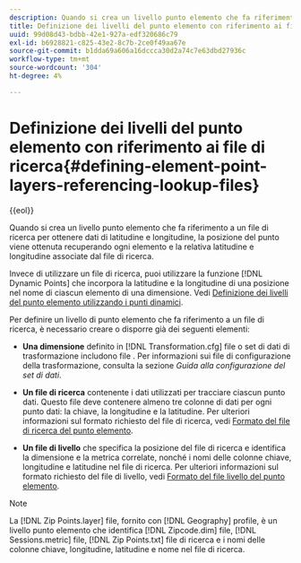```yaml
---
description: Quando si crea un livello punto elemento che fa riferimento a un file di ricerca per ottenere dati di latitudine e longitudine, la posizione del punto viene ottenuta recuperando ogni elemento e la relativa latitudine e longitudine associate dal file di ricerca.
title: Definizione dei livelli del punto elemento con riferimento ai file di ricerca
uuid: 99d08d43-bdbb-42e1-927a-edf320686c79
exl-id: b6928821-c825-43e2-8c7b-2ce0f49aa67e
source-git-commit: b1dda69a606a16dccca30d2a74c7e63dbd27936c
workflow-type: tm+mt
source-wordcount: '304'
ht-degree: 4%

---
```


# Definizione dei livelli del punto elemento con riferimento ai file di ricerca{#defining-element-point-layers-referencing-lookup-files}

{{eol}}

Quando si crea un livello punto elemento che fa riferimento a un file di ricerca per ottenere dati di latitudine e longitudine, la posizione del punto viene ottenuta recuperando ogni elemento e la relativa latitudine e longitudine associate dal file di ricerca.

Invece di utilizzare un file di ricerca, puoi utilizzare la funzione [!DNL Dynamic Points] che incorpora la latitudine e la longitudine di una posizione nel nome di ciascun elemento di una dimensione. Vedi [Definizione dei livelli del punto elemento utilizzando i punti dinamici](../../../../../home/c-geo-oview/c-wk-img-lyrs/c-elmt-pt-lyrs/c-elmt-pt-lyrs-ref-lkp-files/c-elmt-pt-lyr-file-frmt/c-dyn-pts.md#concept-77ae65bedc3f465489bc135ae7e3c2f3).

Per definire un livello di punto elemento che fa riferimento a un file di ricerca, è necessario creare o disporre già dei seguenti elementi:

* **Una dimensione** definito in [!DNL Transformation.cfg] file o set di dati di trasformazione includono file . Per informazioni sui file di configurazione della trasformazione, consulta la sezione *Guida alla configurazione del set di dati*.

* **Un file di ricerca** contenente i dati utilizzati per tracciare ciascun punto dati. Questo file deve contenere almeno tre colonne di dati per ogni punto dati: la chiave, la longitudine e la latitudine. Per ulteriori informazioni sul formato richiesto del file di ricerca, vedi [Formato del file di ricerca del punto elemento](../../../../../home/c-geo-oview/c-wk-img-lyrs/c-elmt-pt-lyrs/c-elmt-pt-lyrs-ref-lkp-files/c-elmt-pt-lkp-file-frmt.md#concept-c059121019ea4dbcb1c17129567f4121).

* **Un file di livello** che specifica la posizione del file di ricerca e identifica la dimensione e la metrica correlate, nonché i nomi delle colonne chiave, longitudine e latitudine nel file di ricerca. Per ulteriori informazioni sul formato richiesto del file di livello, vedi [Formato del file livello del punto elemento](../../../../../home/c-geo-oview/c-wk-img-lyrs/c-elmt-pt-lyrs/c-elmt-pt-lyrs-ref-lkp-files/c-elmt-pt-lyr-file-frmt/c-elmt-pt-lyr-file-frmt.md#concept-678a95cb69644105a7af1b86ad5a5981).

>[!NOTE]
>
>La [!DNL Zip Points.layer] file, fornito con [!DNL Geography] profile, è un livello punto elemento che identifica [!DNL Zipcode.dim] file, [!DNL Sessions.metric] file, [!DNL Zip Points.txt] file di ricerca e i nomi delle colonne chiave, longitudine, latitudine e nome nel file di ricerca.
